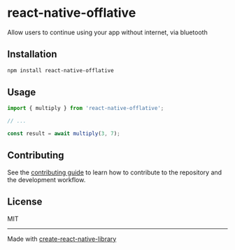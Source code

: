 # react-native-offlative

Allow users to continue using your app without internet, via bluetooth

## Installation

```sh
npm install react-native-offlative
```

## Usage

```js
import { multiply } from 'react-native-offlative';

// ...

const result = await multiply(3, 7);
```

## Contributing

See the [contributing guide](CONTRIBUTING.md) to learn how to contribute to the repository and the development workflow.

## License

MIT

---

Made with [create-react-native-library](https://github.com/callstack/react-native-builder-bob)
